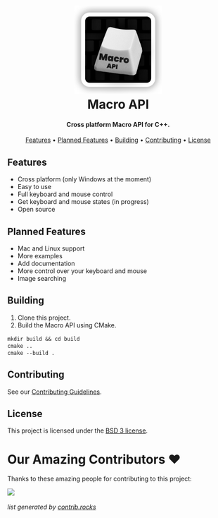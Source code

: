 <h1 align="center">
  <br>
  <a href="https://github.com/sbplat/Macro-API">
    <img src="/assets/logo.png" alt="Macro API" width="200">
  </a>
  <br>
  Macro API
  <br>
</h1>

<h4 align="center">Cross platform Macro API for C++.</h4>

<p align="center">
  <a href="#features">Features</a> •
  <a href="#planned-features">Planned Features</a> •
  <a href="#building">Building</a> •
  <a href="#contributing">Contributing</a> •
  <a href="#license">License</a>
</p>

## Features

* Cross platform (only Windows at the moment)
* Easy to use
* Full keyboard and mouse control
* Get keyboard and mouse states (in progress)
* Open source

## Planned Features

* Mac and Linux support
* More examples
* Add documentation
* More control over your keyboard and mouse
* Image searching

## Building

1. Clone this project.
2. Build the Macro API using CMake.
```batch
mkdir build && cd build
cmake ..
cmake --build .
```
## Contributing

See our [Contributing Guidelines](CONTRIBUTING.md).

## License

This project is licensed under the [BSD 3 license](LICENSE).

# Our Amazing Contributors ❤️

Thanks to these amazing people for contributing to this project:

<a href="https://github.com/sbplat/Macro-API/graphs/contributors">
  <img src="https://contrib.rocks/image?repo=sbplat/Macro-API" />
</a>

*list generated by [contrib.rocks](https://contrib.rocks)*
